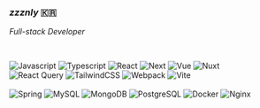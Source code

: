 ### <i>zzznly</i> 🇰🇷
<i>Full-stack Developer</i>

<br/>

![Javascript](https://img.shields.io/badge/JavaScript-%2320232a?style=flat&logo=JavaScript&logoColor=F7DF1E)
![Typescript](https://img.shields.io/badge/TypeScript-%2320232a?style=flat&logo=TypeScript&logoColor=3178C6)
![React](https://img.shields.io/badge/React-%2320232a.svg?style=flat&logo=React&logoColor=%2361DAFB)
![Next](https://img.shields.io/badge/Next.js-%2320232a.svg?style=flat&logo=Next.js&logoColor=%fff)
![Vue](https://img.shields.io/badge/-Vue.js-%2320232a.svg?style=flat&logo=vuedotjs)
![Nuxt](https://img.shields.io/badge/-Nuxt.js-%2320232a.svg?style=flat&logo=nuxt)
<br/>
![React Query](https://img.shields.io/badge/-Tailwind%20CSS-%2320232a.svg?style=flat&logo=tailwindcss&logoColor=06B6D4)
![TailwindCSS](https://img.shields.io/badge/-React%20Query-%2320232a.svg?style=flat&logo=react%20query&logoColor=FF4154)
![Webpack](https://img.shields.io/badge/Webpack-%2320232a.svg?style=flat&logo=webpack&logoColor=8DD6F9)
![Vite](https://img.shields.io/badge/Vite-%2320232a.svg?style=flat&logo=vite&logoColor=646CFF)
<br/>
<br/>
![Spring](https://img.shields.io/badge/Spring-%2320232a.svg?style=flat&logo=spring&logoColor=#6DB33F)
![MySQL](https://img.shields.io/badge/MySQL-%2320232a.svg?style=flat&logo=mongodb&logoColor=#6DB33F)
![MongoDB](https://img.shields.io/badge/MongoDB-%2320232a.svg?style=flat&logo=mysql&logoColor=#6DB33F)
![PostgreSQL](https://img.shields.io/badge/PostgreSQL-%2320232a.svg?style=flat&logo=postgresql&logoColor=#6DB33F)
![Docker](https://img.shields.io/badge/Docker-%2320232a.svg?style=flat&logo=docker&logoColor=#2496ED)
![Nginx](https://img.shields.io/badge/Nginx-%2320232a.svg?style=flat&logo=nginx&logoColor=#009639)
